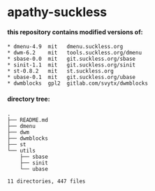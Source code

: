 # apathy-suckless
#### this repository contains modified versions of:
```
* dmenu-4.9  mit   dmenu.suckless.org
* dwm-6.2    mit   tools.suckless.org/dmenu
* sbase-0.0  mit   git.suckless.org/sbase
* sinit-1.1  mit   git.suckless.org/sinit
* st-0.8.2   mit   st.suckless.org
* ubase-0.1  mit   git.suckless.org/ubase
* dwmblocks  gpl2  gitlab.com/svytx/dwmblocks
```

#### directory tree:
```
.
├── README.md
├── dmenu
├── dwm
├── dwmblocks
├── st
└── utils
    ├── sbase
    ├── sinit
    └── ubase

11 directories, 447 files
```
